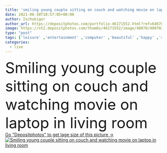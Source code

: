 ```yaml
---
title: 'smiling young couple sitting on couch and watching movie on laptop in living room'
date: 2021-06-30T18:57:05+00:00
author: Ischukigor
author_url: https://depositphotos.com/portfolio-46171552.html?ref=64678756
image: https://st2.depositphotos.com/thumbs/46171552/image/48070/480702686/api_thumb_450.jpg?forcejpeg=true
type: "post"
tags: ['leisure' ,'entertainment' ,'computer' ,'beautiful' ,'happy' ,'smiling' ,'people' ,'cheerful' ,'caucasian' ,'family' ,'man' ,'technology' ,'sit' ,'watch' ,'modern' ,'emotion' ,'blur' ,'interior' ,'home' ,'couple' ,'woman' ,'device' ,'laptop' ,'grey' ,'together' ,'indoors' ,'film' ,'clothes' ,'attractive' ,'Jeans' ,'casual' ,'T shirt' ,'handsome' ,'positive' ,'loft' ,'gadget' ,'movie' ,'sofa' ,'couch' ,'relationship' ,'boyfriend' ,'girlfriend' ,'good looking' ,'sweatshirt' ,'copy space' ,'young adult' ,'Living Room' ]
categories: 
  - live
---
```

<div aling="center">
            <font size="60"> Smiling young couple sitting on couch and watching movie on laptop in living room</font>   
</div>
<div>
    <a href='https://st2.depositphotos.com/thumbs/46171552/image/48070/480702686/api_thumb_450.jpg?forcejpeg=true?ref=64678756' target=_blank > Go "Depositphotos" to get lage size of this picture ->
        <img href='https://st2.depositphotos.com/thumbs/46171552/image/48070/480702686/api_thumb_450.jpg?forcejpeg=true?ref=64678756' src='https://st2.depositphotos.com/46171552/48070/i/950/depositphotos_480702686-stock-photo-smiling-young-couple-sitting-couch.jpg?forcejpeg=true' alt='Smiling young couple sitting on couch and watching movie on laptop in living room' >
    </a>
</div>
